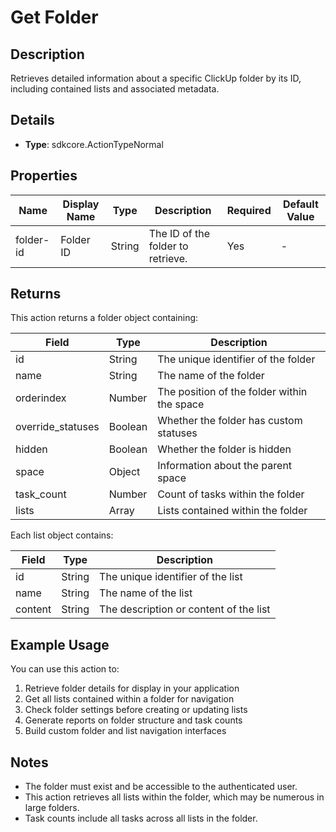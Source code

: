 # Get Folder

## Description

Retrieves detailed information about a specific ClickUp folder by its ID, including contained lists and associated metadata.

## Details

- **Type**: sdkcore.ActionTypeNormal

## Properties

| Name | Display Name | Type | Description | Required | Default Value |
|------|--------------|------|-------------|----------|---------------|
| folder-id | Folder ID | String | The ID of the folder to retrieve. | Yes | - |

## Returns

This action returns a folder object containing:

| Field | Type | Description |
|-------|------|-------------|
| id | String | The unique identifier of the folder |
| name | String | The name of the folder |
| orderindex | Number | The position of the folder within the space |
| override_statuses | Boolean | Whether the folder has custom statuses |
| hidden | Boolean | Whether the folder is hidden |
| space | Object | Information about the parent space |
| task_count | Number | Count of tasks within the folder |
| lists | Array | Lists contained within the folder |

Each list object contains:

| Field | Type | Description |
|-------|------|-------------|
| id | String | The unique identifier of the list |
| name | String | The name of the list |
| content | String | The description or content of the list |

## Example Usage

You can use this action to:

1. Retrieve folder details for display in your application
2. Get all lists contained within a folder for navigation
3. Check folder settings before creating or updating lists
4. Generate reports on folder structure and task counts
5. Build custom folder and list navigation interfaces

## Notes

- The folder must exist and be accessible to the authenticated user.
- This action retrieves all lists within the folder, which may be numerous in large folders.
- Task counts include all tasks across all lists in the folder.